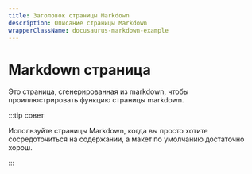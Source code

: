 ```yaml
---
title: Заголовок страницы Markdown
description: Описание страницы Markdown
wrapperClassName: docusaurus-markdown-example
---
```


# Markdown страница

Это страница, сгенерированная из markdown, чтобы проиллюстрировать функцию страницы markdown.

:::tip совет

Используйте страницы Markdown, когда вы просто хотите сосредоточиться на содержании, а макет по умолчанию достаточно хорош.

:::
